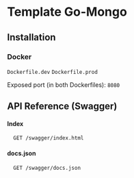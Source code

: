 # Template Go-Mongo

## Installation

### Docker

`Dockerfile.dev`
`Dockerfile.prod`

Exposed port (in both Dockerfiles): `8080`
## API Reference (Swagger)

#### Index

```http
  GET /swagger/index.html
```

#### docs.json

```http
  GET /swagger/docs.json
```
